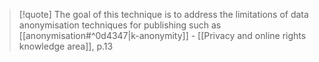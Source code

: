 >[!quote] The goal of this technique is to address the limitations of data anonymisation techniques for publishing such as [[anonymisation#^0d4347|k-anonymity]]
>\- [[Privacy and online rights knowledge area]], p.13



